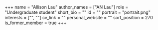 +++
name = "Allison Lau"
author_names = ["AN Lau"]
role = "Undergraduate student"
short_bio = ""
id = ""
portrait = "portrait.png"
interests = ["", ""]
cv_link = ""
personal_website = ""
sort_position = 270
is_former_member = true
+++


